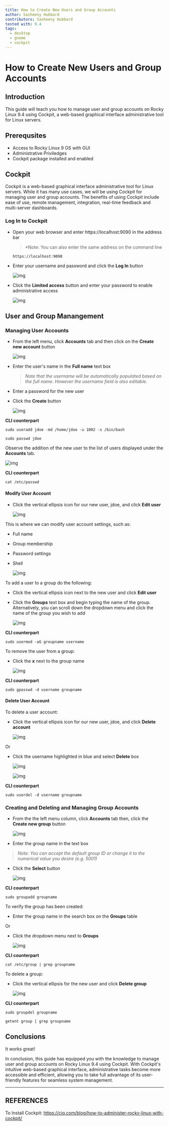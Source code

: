 ```yaml
---
title: How to Create New Users and Group Accounts
author: Sasheeny Hubbard
contributors: Sasheeny Hubbard
tested with: 9.4
tags:
  - desktop
  - gnome
  - cockpit
---
```


# How to Create New Users and Group Accounts

## Introduction

  This guide will teach you how to manage user and group accounts on Rocky Linux 9.4 using Cockpit, a web-based graphical interface administrative tool for Linux servers.
  
## Prerequsites
- Access to Rocky Linux 9 OS with GUI
- Administrative Priviledges
- Cockpit package installed and enabled

## Cockpit

Cockpit is a web-based graphical interface administrative tool for Linux servers. While it has many use cases, we  will be using Cockpit for managing user and group accounts. The benefits of using Cockpit include ease of use, remote management, integration, real-time feedback and multi-server dashboards. 

### Log In to Cockpit

- Open your web browser and enter https://localhost:9090 in the address bar
    >*Note: You can also enter the same address on the command line
    ```text 
    https://localhost:9090
    ``` 
- Enter your username and password and click the **Log In** button

    ![img](../rocky_linux_images/1.png)

- Click the **Limited access** button and enter your password to enable administrative access

    ![img](../rocky_linux_images/2.png)

## User and Group Manangement

### Managing User Accounts

- From the left menu, click **Accounts** tab and then click on the **Create new account** button

    ![img](../rocky_linux_images/5.png)


- Enter the user's name in the **Full name** text box
  >*Note that the username will be automatically populated based on the full name. However the username field is also editable.*
- Enter a password for the new user
- Click the **Create** button


    ![img](../rocky_linux_images/8.png)


**CLI counterpart**

```text
sudo useradd jdoe -md /home/jdoe -u 1002 -s /bin/bash 
```

```text
sudo passwd jdoe 
```

Observe the addition of the new user to the list of users displayed under the **Accounts** tab.

![img](../rocky_linux_images/9.png)

**CLI counterpart**

```text
cat /etc/passwd
```

#### Modify User Account

- Click the vertical ellipsis icon for our new user, jdoe, and click **Edit user**

    ![img](../rocky_linux_images/13.png)

This is where we can modify user account settings, such as:

- Full name
- Group membership
- Password settings
- Shell

    ![img](../rocky_linux_images/15.png)

To add a user to a group do the following:

- Click the vertical ellipsis icon next to the new user and click **Edit user**

- Click the **Groups** text box and begin typing the name of the group.  
  Alternatively, you can scroll down the dropdown menu and click the name of the group you wish to add 

    ![img](../rocky_linux_images/14.png)

**CLI counterpart**
```text
sudo usermod -aG groupname username
```

To remove the user from a group:

- Click the **x** next to the group name

    ![img](../rocky_linux_images/18.png)

**CLI counterpart**
```text
sudo gpasswd -d username groupname
```

#### Delete User Account

To delete a user account:

- Click the vertical ellipsis icon for our new user, jdoe, and click **Delete account**

    ![img](../rocky_linux_images/16.png)

Or 
- Click the username highlighted in blue and select **Delete** box

    ![img](../rocky_linux_images/17.png)

    ![img](../rocky_linux_images/22.png)

**CLI counterpart**
```text
sudo userdel -d username groupname
```

### Creating and Deleting and Managing Group Accounts

- From the the left menu column, click **Accounts** tab then, click the **Create new group** button

    ![img](../rocky_linux_images/7.png)

- Enter the group name in the text box
>*Note: You can accept the default group ID or change it to the numerical value you desire (e.g. 5001)*
- Click the **Select** button

    ![img](../rocky_linux_images/11.png)

**CLI counterpart**
```text
sudo groupadd groupname
```

To verify the group has been created:

- Enter the group name in the search box on the **Groups** table 

Or 

-  Click the dropdown menu next to **Groups**

    ![img](../rocky_linux_images/12.png)

**CLI counterpart**
```text
cat /etc/group | grep groupname
```

To delete a group:

- Click the vertical ellipsis for the new user and click **Delete group**

    ![img](../rocky_linux_images/21.png)
  
**CLI counterpart**

```text
sudo groupdel groupname
```

```text
getent group | grep groupname
```

## Conclusions

  It works great!

  In conclusion, this guide has equipped you with the knowledge to manage user and group accounts on Rocky Linux 9.4 using Cockpit. With Cockpit's intuitive web-based graphical interface, administrative tasks become more accessible and efficient, allowing you to take full advantage of its user-friendly features for seamless system management.

---

## REFERENCES

To Install Cockpit: https://ciq.com/blog/how-to-administer-rocky-linux-with-cockpit/
